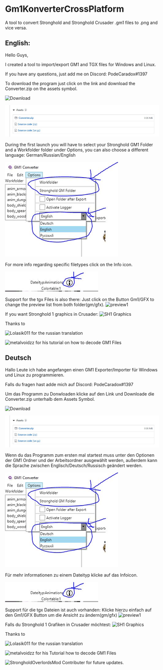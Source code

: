 
Gm1KonverterCrossPlatform
=======================
A tool to convert Stronghold and Stronghold Crusader .gm1 files to .png and vice versa.

English:
---------
Hello Guys,

I created a tool to import/export GM1 and TGX files for Windows and Linux.

If you have any questions, just add me on Discord: PodeCaradox#1397

To download the program just click on the link and download the Converter.zip on the assets symbol.

![Download](https://github.com/Gaaammmler/Gm1KonverterCrossPlatform/releases)

![img2](https://github.com/Gaaammmler/Gm1KonverterCrossPlatform/blob/master/GMConverterImages/img2.JPG)


During the first launch you will have to select your Stronghold GM1 Folder and a Workfolder folder under Options, you can also choose a different language: German/Russian/English

![img1](https://github.com/Gaaammmler/Gm1KonverterCrossPlatform/blob/master/GMConverterImages/img1.JPG)

For more info regarding specific filetypes click on the Info icon.

![img3](https://github.com/Gaaammmler/Gm1KonverterCrossPlatform/blob/master/GMConverterImages/img3.JPG)


Support for the tgx Files is also there:
Just click on the Button Gm1/GFX to change the preview list from both folder(gm/gfx).
![preview1](https://user-images.githubusercontent.com/5760157/65734537-a7d53580-e0d3-11e9-8e31-8ce2546aca53.JPG)


If you want Stronghold 1 graphics in Crusader:
![SH1 Graphics](https://github.com/Gaaammmler/Stronghold-Crusader-Sh1-Graphics)

Thanks to

![Lolasik011](https://github.com/Lolasik011) for the russian translation

![metalvoidzz](https://github.com/metalvoidzz) for his tutorial on how to decode GM1 Files

Deutsch
---------

Hallo Leute ich habe angefangen einen GM1 Exporter/Importer für Windows und Linux zu programmieren.

Falls du fragen hast adde mich auf Discord: PodeCaradox#1397

Um das Programm zu Donwloaden klicke auf den Link und Downloade die Converter.zip unterhalb dem Assets Symbol.

![Download](https://github.com/Gaaammmler/Gm1KonverterCrossPlatform/releases)

![img2](https://github.com/Gaaammmler/Gm1KonverterCrossPlatform/blob/master/GMConverterImages/img2.JPG)

Wenn du das Programm zum ersten mal startest muss unter den Optionen der GM1 Ordner und der Arbeitsordner ausgewählt werden, außerdem kann die Sprache zwischen Englisch/Deutsch/Russisch geändert werden.

![img1](https://github.com/Gaaammmler/Gm1KonverterCrossPlatform/blob/master/GMConverterImages/img1.JPG)

Für mehr informationen zu einem Dateityp klicke auf das Infoicon.

![img3](https://github.com/Gaaammmler/Gm1KonverterCrossPlatform/blob/master/GMConverterImages/img3.JPG)


Support für die tgx Dateien ist auch vorhanden:
Klicke hierzu einfach auf den Gm1/GFX Button um die Ansicht zu ändern(gm/gfx)
![preview1](https://user-images.githubusercontent.com/5760157/65734537-a7d53580-e0d3-11e9-8e31-8ce2546aca53.JPG)



Falls du Stronghold 1 Grafiken in Crusader möchtest:
![SH1 Graphics](https://github.com/Gaaammmler/Stronghold-Crusader-Sh1-Graphics)

Thanks to

![Lolasik011](https://github.com/Lolasik011) for the russian translation

![metalvoidzz](https://github.com/metalvoidzz) for his Tutorial how to decode GM1 Files

![StrongholdOverlordsMod](https://github.com/StrongholdOverlordsMod) Contributer for future updates.
